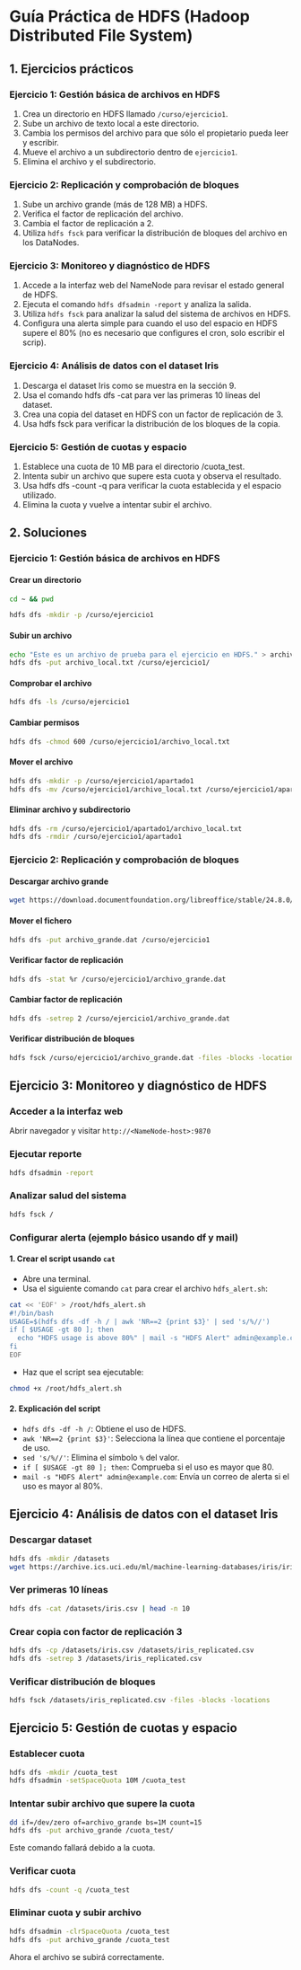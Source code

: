 
# Guía Práctica de HDFS (Hadoop Distributed File System)

## 1. Ejercicios prácticos

### Ejercicio 1: Gestión básica de archivos en HDFS

1. Crea un directorio en HDFS llamado `/curso/ejercicio1`.
2. Sube un archivo de texto local a este directorio.
3. Cambia los permisos del archivo para que sólo el propietario pueda leer y escribir.
4. Mueve el archivo a un subdirectorio dentro de `ejercicio1`.
5. Elimina el archivo y el subdirectorio.

### Ejercicio 2: Replicación y comprobación de bloques

1. Sube un archivo grande (más de 128 MB) a HDFS.
2. Verifica el factor de replicación del archivo.
3. Cambia el factor de replicación a 2.
4. Utiliza `hdfs fsck` para verificar la distribución de bloques del archivo en los DataNodes.

### Ejercicio 3: Monitoreo y diagnóstico de HDFS

1. Accede a la interfaz web del NameNode para revisar el estado general de HDFS.
2. Ejecuta el comando `hdfs dfsadmin -report` y analiza la salida.
3. Utiliza `hdfs fsck` para analizar la salud del sistema de archivos en HDFS.
4. Configura una alerta simple para cuando el uso del espacio en HDFS supere el 80% (no es necesario que configures el cron, solo escribir el scrip).

### Ejercicio 4: Análisis de datos con el dataset Iris

1. Descarga el dataset Iris como se muestra en la sección 9.
2. Usa el comando hdfs dfs -cat para ver las primeras 10 líneas del dataset.
3. Crea una copia del dataset en HDFS con un factor de replicación de 3.
4. Usa hdfs fsck para verificar la distribución de los bloques de la copia.

### Ejercicio 5: Gestión de cuotas y espacio

1. Establece una cuota de 10 MB para el directorio /cuota_test.
2. Intenta subir un archivo que supere esta cuota y observa el resultado.
3. Usa hdfs dfs -count -q para verificar la cuota establecida y el espacio utilizado.
4. Elimina la cuota y vuelve a intentar subir el archivo.

## 2. Soluciones

### Ejercicio 1: Gestión básica de archivos en HDFS

#### Crear un directorio

```bash
cd ~ && pwd
```

```bash
hdfs dfs -mkdir -p /curso/ejercicio1
```

#### Subir un archivo

```bash
echo "Este es un archivo de prueba para el ejercicio en HDFS." > archivo_local.txt
hdfs dfs -put archivo_local.txt /curso/ejercicio1/
```

#### Comprobar el archivo

```bash
hdfs dfs -ls /curso/ejercicio1
```

#### Cambiar permisos

```bash
hdfs dfs -chmod 600 /curso/ejercicio1/archivo_local.txt
```

#### Mover el archivo

```bash
hdfs dfs -mkdir -p /curso/ejercicio1/apartado1
hdfs dfs -mv /curso/ejercicio1/archivo_local.txt /curso/ejercicio1/apartado1
```

#### Eliminar archivo y subdirectorio

```bash
hdfs dfs -rm /curso/ejercicio1/apartado1/archivo_local.txt
hdfs dfs -rmdir /curso/ejercicio1/apartado1
```

### Ejercicio 2: Replicación y comprobación de bloques

#### Descargar archivo grande

```bash
wget https://download.documentfoundation.org/libreoffice/stable/24.8.0/deb/x86_64/LibreOffice_24.8.0_Linux_x86-64_deb.tar.gz -O archivo_grande.dat
```

#### Mover el fichero

```bash
hdfs dfs -put archivo_grande.dat /curso/ejercicio1
```

#### Verificar factor de replicación

```bash
hdfs dfs -stat %r /curso/ejercicio1/archivo_grande.dat
```

#### Cambiar factor de replicación

```bash
hdfs dfs -setrep 2 /curso/ejercicio1/archivo_grande.dat
```

#### Verificar distribución de bloques

```bash
hdfs fsck /curso/ejercicio1/archivo_grande.dat -files -blocks -locations
```

## Ejercicio 3: Monitoreo y diagnóstico de HDFS

### Acceder a la interfaz web

Abrir navegador y visitar `http://<NameNode-host>:9870`

### Ejecutar reporte

```bash
hdfs dfsadmin -report
```

### Analizar salud del sistema

```bash
hdfs fsck /
```

### Configurar alerta (ejemplo básico usando df y mail)

#### 1. Crear el script usando `cat`

- Abre una terminal.
- Usa el siguiente comando `cat` para crear el archivo `hdfs_alert.sh`:

```bash
cat << 'EOF' > /root/hdfs_alert.sh
#!/bin/bash
USAGE=$(hdfs dfs -df -h / | awk 'NR==2 {print $3}' | sed 's/%//')
if [ $USAGE -gt 80 ]; then
  echo "HDFS usage is above 80%" | mail -s "HDFS Alert" admin@example.com
fi
EOF
 ```

- Haz que el script sea ejecutable:

```bash
chmod +x /root/hdfs_alert.sh
```

#### 2. Explicación del script

- `hdfs dfs -df -h /`: Obtiene el uso de HDFS.
- `awk 'NR==2 {print $3}'`: Selecciona la línea que contiene el porcentaje de uso.
- `sed 's/%//'`: Elimina el símbolo `%` del valor.
- `if [ $USAGE -gt 80 ]; then`: Comprueba si el uso es mayor que 80.
- `mail -s "HDFS Alert" admin@example.com`: Envía un correo de alerta si el uso es mayor al 80%.

## Ejercicio 4: Análisis de datos con el dataset Iris

### Descargar dataset

```bash
hdfs dfs -mkdir /datasets
wget https://archive.ics.uci.edu/ml/machine-learning-databases/iris/iris.data -O iris.csv && hdfs dfs -put iris.csv /datasets
```

### Ver primeras 10 líneas

```bash
hdfs dfs -cat /datasets/iris.csv | head -n 10
```

### Crear copia con factor de replicación 3

```bash
hdfs dfs -cp /datasets/iris.csv /datasets/iris_replicated.csv
hdfs dfs -setrep 3 /datasets/iris_replicated.csv
```

### Verificar distribución de bloques

```bash
hdfs fsck /datasets/iris_replicated.csv -files -blocks -locations
```

## Ejercicio 5: Gestión de cuotas y espacio

### Establecer cuota

```bash
hdfs dfs -mkdir /cuota_test
hdfs dfsadmin -setSpaceQuota 10M /cuota_test
```

### Intentar subir archivo que supere la cuota

```bash
dd if=/dev/zero of=archivo_grande bs=1M count=15
hdfs dfs -put archivo_grande /cuota_test/
```

Este comando fallará debido a la cuota.

### Verificar cuota

```bash
hdfs dfs -count -q /cuota_test
```

### Eliminar cuota y subir archivo

```bash
hdfs dfsadmin -clrSpaceQuota /cuota_test
hdfs dfs -put archivo_grande /cuota_test
```

Ahora el archivo se subirá correctamente.
